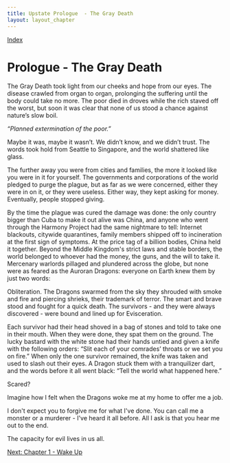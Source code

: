```yaml
---
title: Upstate Prologue  - The Gray Death
layout: layout_chapter
---
```


<a href="/propaganda/upstate">Index</a>

# Prologue - The Gray Death

The Gray Death took light from our cheeks and hope from our eyes. The disease crawled from organ to organ, prolonging the suffering until the body could take no more. The poor died in droves while the rich staved off the worst, but soon it was clear that none of us stood a chance against nature’s slow boil.

*“Planned extermination of the poor.”*

Maybe it was, maybe it wasn’t. We didn’t know, and we didn’t trust. The words took hold from Seattle to Singapore, and the world shattered like glass.

The further away you were from cities and families, the more it looked like you were in it for yourself. The governments and corporations of the world pledged to purge the plague, but as far as we were concerned, either they were in on it, or they were useless. Either way, they kept asking for money. Eventually, people stopped giving.

By the time the plague was cured the damage was done: the only country bigger than Cuba to make it out alive was China, and anyone who went through the Harmony Project had the same nightmare to tell: Internet blackouts, citywide quarantines, family members shipped off to incineration at the first sign of symptoms. At the price tag of a billion bodies, China held it together. Beyond the Middle Kingdom's strict laws and stable borders, the world belonged to whoever had the money, the guns, and the will to take it. Mercenary warlords pillaged and plundered across the globe, but none were as feared as the Auroran Dragons: everyone on Earth knew them by just two words:

Obliteration. The Dragons swarmed from the sky they shrouded with smoke and fire and piercing shrieks, their trademark of terror. The smart and brave stood and fought for a quick death. The survivors - and they were always discovered - were bound and lined up for Evisceration.

Each survivor had their head shoved in a bag of stones and told to take one in their mouth. When they were done, they spat them on the ground. The lucky bastard with the white stone had their hands untied and given a knife with the following orders: “Slit each of your comrades’ throats or we set you on fire.” When only the one survivor remained, the knife was taken and used to slash out their eyes. A Dragon stuck them with a tranquilizer dart, and the words before it all went black: “Tell the world what happened here.”

Scared?

Imagine how I felt when the Dragons woke me at my home to offer me a job.

I don't expect you to forgive me for what I've done. You can call me a monster or a murderer - I've heard it all before. All I ask is that you hear me out to the end.

The capacity for evil lives in us all.

<a href="/propaganda/upstate/chapter1" class="button">Next: Chapter 1 - Wake Up</a>